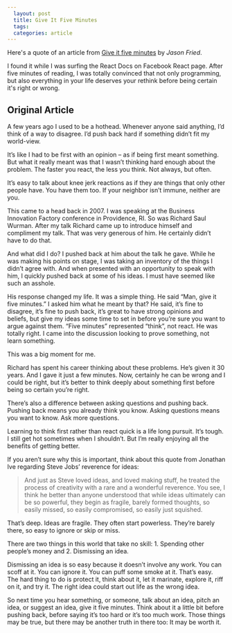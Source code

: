```yaml
---
  layout: post
  title: Give It Five Minutes
  tags:
  categories: article
---
```


Here's a quote of an article from [Give it five minutes](https://signalvnoise.com/posts/3124-give-it-five-minutes) by *Jason Fried*.

I found it while I was surfing the React Docs on Facebook React page. <!--excerpt-->After five minutes of reading, I was totally convinced that not only programming, but also everything in your life deserves your rethink before being certain it's right or wrong.

## Original Article

A few years ago I used to be a hothead. Whenever anyone said anything, I’d think of a way to disagree. I’d push back hard if something didn’t fit my world-view.

It’s like I had to be first with an opinion – as if being first meant something. But what it really meant was that I wasn’t thinking hard enough about the problem. The faster you react, the less you think. Not always, but often.

It’s easy to talk about knee jerk reactions as if they are things that only other people have. You have them too. If your neighbor isn’t immune, neither are you.

This came to a head back in 2007. I was speaking at the Business Innovation Factory conference in Providence, RI. So was Richard Saul Wurman. After my talk Richard came up to introduce himself and compliment my talk. That was very generous of him. He certainly didn’t have to do that.

And what did I do? I pushed back at him about the talk he gave. While he was making his points on stage, I was taking an inventory of the things I didn’t agree with. And when presented with an opportunity to speak with him, I quickly pushed back at some of his ideas. I must have seemed like such an asshole.

His response changed my life. It was a simple thing. He said “Man, give it five minutes.” I asked him what he meant by that? He said, it’s fine to disagree, it’s fine to push back, it’s great to have strong opinions and beliefs, but give my ideas some time to set in before you’re sure you want to argue against them. “Five minutes” represented “think”, not react. He was totally right. I came into the discussion looking to prove something, not learn something.

This was a big moment for me.

Richard has spent his career thinking about these problems. He’s given it 30 years. And I gave it just a few minutes. Now, certainly he can be wrong and I could be right, but it’s better to think deeply about something first before being so certain you’re right.

There’s also a difference between asking questions and pushing back. Pushing back means you already think you know. Asking questions means you want to know. Ask more questions.

Learning to think first rather than react quick is a life long pursuit. It’s tough. I still get hot sometimes when I shouldn’t. But I’m really enjoying all the benefits of getting better.

If you aren’t sure why this is important, think about this quote from Jonathan Ive regarding Steve Jobs’ reverence for ideas:

>And just as Steve loved ideas, and loved making stuff, he treated the process of creativity with a rare and a wonderful reverence. You see, I think he better than anyone understood that while ideas ultimately can be so powerful, they begin as fragile, barely formed thoughts, so easily missed, so easily compromised, so easily just squished.

That’s deep. Ideas are fragile. They often start powerless. They’re barely there, so easy to ignore or skip or miss.

There are two things in this world that take no skill: 1. Spending other people’s money and 2. Dismissing an idea.

Dismissing an idea is so easy because it doesn’t involve any work. You can scoff at it. You can ignore it. You can puff some smoke at it. That’s easy. The hard thing to do is protect it, think about it, let it marinate, explore it, riff on it, and try it. The right idea could start out life as the wrong idea.

So next time you hear something, or someone, talk about an idea, pitch an idea, or suggest an idea, give it five minutes. Think about it a little bit before pushing back, before saying it’s too hard or it’s too much work. Those things may be true, but there may be another truth in there too: It may be worth it.
